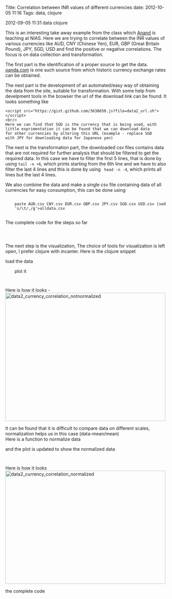 Title: Correlation between INR values of different currencies
date: 2012-10-05 11:16
Tags: data, clojure

<article comments="1">
  <title>Correlation between INR values of different currencies</title>
  <date>2012-09-05 11:31</date>
  <tags>
    <tag>data</tag>
    <tag>clojure</tag>
  </tags>
</article>

<summary>
  <p>
  This is an interesting take away example from the class
   which <a href="http://www.s-anand.net/">Anand</a> is teaching at
   NIAS.
Here we are trying to correlate between the INR values of various
   currencies like AUD, CNY (Chinese Yen), EUR, GBP (Great Britain
   Pound), JPY, SGD, USD and find the positive or negative
   correlations. The focus is on data collection and transformation. 
  </p>
</summary>

<section>
  <p>
    The first part is the identification of a proper source to get the
    data. <a href="http://www.oanda.com">oanda.com</a> is one such source
    from which historic currency exchange rates can be obtained.
  </p>
  <p>
    The next part is the development of an automated/easy way of obtaining
    the data from the site, suitable for transformation. With some
    help from develpment tools in the browser the url of the
    download link can be found.
    It looks something like
    <br/>
      
    
    <script src="https://gist.github.com/3638650.js?file=data2_url.sh"></script>
    <br/>
    Here we can find that SGD is the currency that is being used, with
    little exprimentation it can be found that we can download data
    for other currencies by altering this URL (example - replace SGD
    with JPY for downloading data for Japanese yen)
  </P>
  <p>
    The next is the transformation part, the downloaded csv files
    contains data that are not required for further analysis that
    should be filtered to get the required data. In this case we have
    to filter the first 5 lines, that is done by using <code>tail -n +6</code>,
    which prints starting from the 6th line and we have to also filter
    the last 4 lines and this is done by using <code> head -n -4</code>, which
    prints all lines but the last 4 lines.
  </p>
  <p>
    We also combine the data and make a single csv file containing data of all currencies
    for easy consumption, this can be done using
  <p>
    <code>
    paste AUD.csv CNY.csv EUR.csv GBP.csv JPY.csv SGD.csv USD.csv |sed
    's/\t/,/g'>alldata.csv
    </code>
  </p>
  <p>
    The complete code for the steps so far
    <br/>
    <code>
      <script src="https://gist.github.com/3638103.js?file=gistfile1.sh"></script>
    </code>
  </P>
  <p>
    The next step is the visualization, The choice of tools for
    visualization is left open, I prefer clojure with incanter.
    Here is the clojure snippet
  </p>
  <p>
    load the data  
    <code>
     <script src="https://gist.github.com/3638130.js?file=data2_currency_read_data.clj"></script>
    </code>
    plot it
    <code>
     <script src="https://gist.github.com/3638148.js?file=blog_data2_unnormalized_plot.clj"></script>
    </code>
  </p>
  <p>
    Here is how it looks - 
    <br/>
    <a href="http://www.flickr.com/photos/86708945@N08/7937082534/"
    title="data2_currency_correlation_notnormalized by tutysara, on
    Flickr"><img src="http://farm9.staticflickr.com/8299/7937082534_5b636f6671.jpg"
    width="500" height="400"
    alt="data2_currency_correlation_notnormalized"></a>
  </p>
  <p>
    It can be found that it is difficult to compare data on different
    scales, normalization helps us in this case (data-mean/mean)
    <br/>
    Here is a function to normalize data
  <p>
    <script src="https://gist.github.com/3638406.js?file=data2_currency_normalize_data.clj"></script>
  </P>
  <p>
    and the plot is updated to show the normalized data
    <code>
    <script src="https://gist.github.com/3638436.js?file=data2_currency_normalize_plot.clj"></script>
    </code>
  </P>
  <p>
    Here is how it looks
    <br/>
    <a href="http://www.flickr.com/photos/86708945@N08/7937082716/"
    title="data2_currency_correlation_normalized by tutysara, on
    Flickr"><img src="http://farm9.staticflickr.com/8446/7937082716_e8134a87d4.jpg"
    width="500" height="353"
    alt="data2_currency_correlation_normalized"></a>
  </p>
  <p>
    the complete code
    <code>
<script src="https://gist.github.com/3638556.js?file=blog_data2_complete_code.clj"></script>
    </code>
  </p>
 <section>
